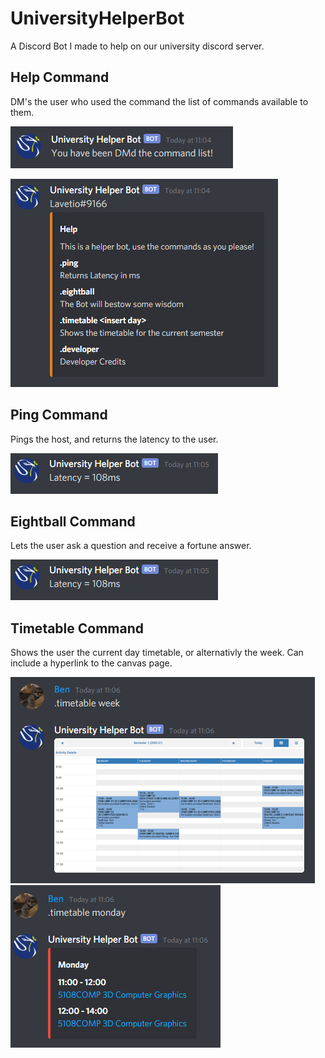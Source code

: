 # UniversityHelperBot
A Discord Bot I made to help on our university discord server.

## Help Command
DM's the user who used the command the list of commands available to them.

![Help 1 Command](https://github.com/BenPowellDev/UniversityHelperBot/blob/main/Command%20img/help2.png)

![Help Command](https://github.com/BenPowellDev/UniversityHelperBot/blob/main/Command%20img/help.png)

## Ping Command
Pings the host, and returns the latency to the user.

![Ping Command](https://github.com/BenPowellDev/UniversityHelperBot/blob/main/Command%20img/ping.png)

## Eightball Command
Lets the user ask a question and receive a fortune answer.

![Ping Command](https://github.com/BenPowellDev/UniversityHelperBot/blob/main/Command%20img/ping.png)


## Timetable Command
Shows the user the current day timetable, or alternativly the week. Can include a hyperlink to the canvas page.

![Timetable 2 Command](https://github.com/BenPowellDev/UniversityHelperBot/blob/main/Command%20img/timetable2.png)
![Timetable Command](https://github.com/BenPowellDev/UniversityHelperBot/blob/main/Command%20img/timetable1.png)
